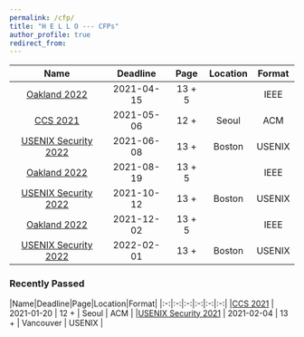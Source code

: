 ```yaml
---
permalink: /cfp/
title: "H E L L O --- CFPs"
author_profile: true
redirect_from: 
---
```


|Name|Deadline|Page|Location|Format|
|:-:|:-:|:-:|:-:|:-:|
|[Oakland 2022](https://www.ieee-security.org/TC/SP2022/)                   | 2021-04-15                | 13 + 5|               | IEEE   |
|[CCS 2021](https://www.sigsac.org/ccs/CCS2021/)                            | 2021-05-06                | 12 +  | Seoul         | ACM    |
|[USENIX Security 2022](https://www.usenix.org/conference/usenixsecurity22) | 2021-06-08                | 13 +  | Boston        | USENIX |
|[Oakland 2022](https://www.ieee-security.org/TC/SP2022/)                   | 2021-08-19                | 13 + 5|               | IEEE   |
|[USENIX Security 2022](https://www.usenix.org/conference/usenixsecurity22) | 2021-10-12                | 13 +  | Boston        | USENIX |
|[Oakland 2022](https://www.ieee-security.org/TC/SP2022/)                   | 2021-12-02                | 13 + 5|               | IEEE   |
|[USENIX Security 2022](https://www.usenix.org/conference/usenixsecurity22) | 2022-02-01                | 13 +  | Boston        | USENIX |

### Recently Passed

|Name|Deadline|Page|Location|Format|
|:-:|:-:|:-:|:-:|:-:|:-:|
|[CCS 2021](https://www.sigsac.org/ccs/CCS2021/)                            | 2021-01-20                | 12 +  | Seoul         | ACM    |
|[USENIX Security 2021](https://www.usenix.org/conference/usenixsecurity21) | 2021-02-04                | 13 +  | Vancouver     | USENIX |
